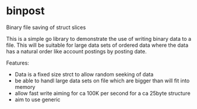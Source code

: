 # binpost

Binary file saving of struct slices

This is a simple go library to demonstrate the use of writing binary data to a file.
This will be suitable for large data sets of ordered data where the data has a natural order
like account postings by posting date.

Features:
- Data is a fixed size strct to allow random seeking of data
- be able to handl large data sets on file which are bigger than will fit into memory
- allow fast write aiming for ca 100K per second for a ca 25byte structure
- aim to use generic